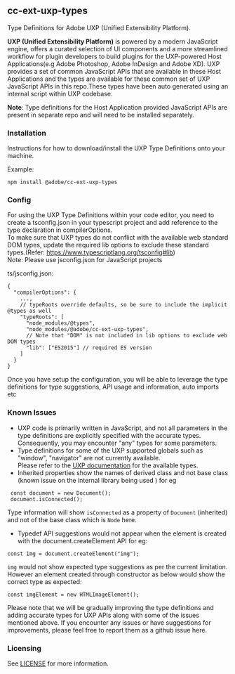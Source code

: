 ## cc-ext-uxp-types

Type Definitions for Adobe UXP (Unified Extensibility Platform).


**UXP (Unified Extensibility Platform)** is powered by a modern JavaScript engine, offers a curated selection of UI components and a more streamlined workflow for plugin developers to build plugins for the UXP-powered Host Applications(e.g Adobe Photoshop, Adobe InDesign and Adobe XD).
UXP provides a set of common JavaScript APIs that are available in these Host Applications and the types are available for these common set of UXP JavaScript APIs in this repo.These types have been auto generated using an internal script within UXP codebase.

**Note**: Type definitions for the Host Application provided JavaScript APIs are present in separate repo and will need to be installed separately.

### Installation

Instructions for how to download/install the UXP Type Definitions onto your machine.

Example:
```
npm install @adobe/cc-ext-uxp-types
```

### Config
For using the UXP Type Definitions within your code editor, you need to create a tsconfig.json in your typescript project and add reference to the type declaration in compilerOptions.</br>
To make sure that UXP types do not conflict with the available web standard DOM types, update the required lib options to exclude these standard types.(Refer: https://www.typescriptlang.org/tsconfig#lib)</br>
Note: Please use jsconfig.json for JavaScript projects</br>

ts/jsconfig.json:
```
{
  "compilerOptions": {
    ...,
    // typeRoots override defaults, so be sure to include the implicit @types as well
    "typeRoots": [
      "node_modules/@types",
      "node_modules/@adobe/cc-ext-uxp-types",
      // Note that "DOM" is not included in lib options to exclude web DOM types
      "lib": ["ES2015"] // required ES version 
    ]
  }
}
```
Once you have setup the configuration, you will be able to leverage the type definitions for type suggestions, API usage and information, auto imports etc

### Known Issues
* UXP code is primarily written in JavaScript, and not all parameters in the type definitions are explicitly specified with the accurate types. Consequently, you may encounter "any" types for some parameters.
* Type definitions for some of the UXP supported globals such as "window", "navigator" are not currently available.  
Please refer to the [UXP documentation](https://developer.adobe.com/photoshop/uxp/2022/uxp-api/) for the available types.
* Inherited properties show the names of derived class and not base class (known issue on the internal library being used ) for eg
  
 ```
  const document = new Document();
  document.isConnected();
  ```
  Type information will show ```isConnected``` as a property of ```Document``` (inherited) and not of the base class which is ```Node``` here.
* Typedef API suggestions would not appear when the element is created with the document.createElement API for eg:
```
const img = document.createElement("img");
```
```img``` would not show expected type suggestions as per the current limitation.
However an element created through constructor as below would show the correct type as expected:
```
const imgElement = new HTMLImageElement();
```


Please note that we will be gradually improving the type definitions and adding accurate types for UXP APIs along with some of the issues mentioned above.
If you encounter any issues or have suggestions for improvements, please feel free to report them as a github issue here.

### Licensing

See [LICENSE](LICENSE) for more information.
